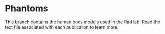 # Phantoms
This branch contains the human body models used in the Rad lab. Read the text file associated with each publication to learn more.

